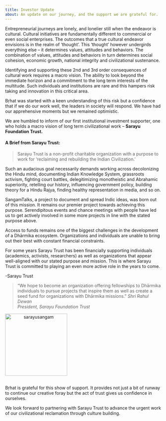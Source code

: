 ```yaml
---
title: Investor Update
about: An update on our journey, and the support we are grateful for.
---
```


Entrepreneurial journeys are lonely, and lonelier still when the endeavor is cultural. Cultural initiatives are fundamentally different to commercial or even social enterprises. The outcomes that a true cultural endeavor envisions is in the realm of ‘thought’. This ‘thought’ however undergirds everything else – it determines values, attitudes and behaviors. The combination of values, attitudes and behaviors in turn determines social cohesion, economic growth, national integrity and civilizational sustenance.

Identifying and supporting these 2nd and 3rd order consequences of cultural work requires a macro vision. The ability to look beyond the immediate horizon and a commitment to the long term interests of the multitude. Such individuals and institutions are rare and this hampers risk taking and innovation in this critical area.

Bṛhat was started with a keen understanding of this risk but a confidence that if we do our work well, the leaders in society will respond. We have had our apprehensive moments but we remained optimistic.

We are humbled to inform of our first institutional investment supporter, one who holds a macro vision of long term civilizational work – **Sarayu Foundation Trust.**

#### A Brief from Sarayu Trust:

>Sarayu Trust is a non-profit charitable organization with a purpose to work for ‘reclaiming and rebuilding the Indian Civilization.’

Such an audacious goal necessarily demands working across decolonizing the Hindu mind, documenting Indian Knowledge System, grassroots activism, fighting court battles, delegitimizing monotheistic and Abrahamic superiority, retelling our history, influencing government policy, building theory for a Hindu Rajya, finding healthy representation in media, and so on.

SangamTalks, a project to document and spread Indic ideas, was born out of this mission. It remains our premier project towards achieving this purpose. Serendipitous events and chance meetings with people have led us to get actively involved in some more projects in line with the stated purpose above.

Access to funds remains one of the biggest challenges in the development of a Dhārmika ecosystem. Organizations and individuals are unable to bring out their best with constant financial constraints.

For some years Sarayu Trust has been financially supporting individuals (academics, activists, researchers) as well as organizations that appear well-aligned with our stated purpose and mission. This is where Sarayu Trust is committed to playing an even more active role in the years to come.

 -Sarayu Trust

> “We hope to become an organization offering fellowships to Dhārmika individuals to pursue projects that inspire them as well as create a seed fund for organizations with Dhārmika missions.”
> <cite>Shri Rahul Dewan<br>President, Sarayu Foundation Trust</cite>

<img src="/images/corpimages/partners/sarayusangam.webp" alt="sarayusangam" />

Bṛhat is grateful for this show of support. It provides not just a bit of runway to continue our creative foray but the act of trust gives us confidence in ourselves.

We look forward to partnering with Sarayu Trust to advance the urgent work of our civilizational reclamation through culture building.

<style>
img { width: 200px; text-align: center; margin-bottom: 1rem;}
</style>
